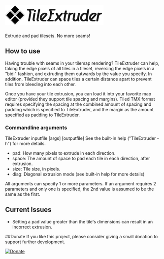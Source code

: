 ![](extruder_title.png) 
================
Extrude and pad tilesets.  No more seams!

## How to use
  Having trouble with seams in your tilemap rendering?  TileExtruder can help, taking the edge pixels of all tiles in a tileset, reversing the edge pixels in a "bidi" fashion, and extruding them outwards by the value you specify.  In addition, TileExtruder can space tiles a certain distance apart to prevent tiles from bleeding into each other.
  
  Once you have your tile extrusion, you can load it into your favorite map editor (provided they support tile spacing and margins).  Tiled TMX format requires specifying the spacing at the combined amount of spacing and padding which is specified to TileExtruder, and the margin as the amount specified as padding to TileExtruder.
  
### Commandline arguments
TileExtruder inputfile [args] [outputfile]
See the built-in help ("TileExtruder -h") for more details.
* pad:  How many pixels to extrude in each direction.
* space:  The amount of space to pad each tile in each direction, after extrusion.
* size:  Tile size, in pixels.
* diag:  Diagonal extrusion mode (see built-in help for more details)

All arguments can specify 1 or more parameters.  If an argument requires 2 parameters and only one is specified, the 2nd value is assumed to be the same as the first.

## Current Issues
* Setting a pad value greater than the tile's dimensions can result in an incorrect extrusion.

##Donate
If you like this project, please consider giving a small donation to support further development.

[![Donate](https://www.paypalobjects.com/en_US/i/btn/btn_donate_LG.gif)](https://www.paypal.com/cgi-bin/webscr?cmd=_donations&business=RHZMPB4RL3T82&lc=US&item_name=Nobu%27s%20Monkey%2dX%20projects&currency_code=USD&bn=PP%2dDonationsBF%3abtn_donate_LG%2egif%3aNonHosted)


